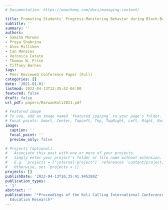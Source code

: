 ```yaml
---
# Documentation: https://wowchemy.com/docs/managing-content/

title: Promoting Students' Progress-Monitoring Behavior during Block-Based Programming
subtitle: ''
summary: ''
authors:
- Samiha Marwan
- Preya Shabrina
- Alex Milliken
- Ian Menezes
- Veronica Catete
- Thomas W. Price
- Tiffany Barnes
tags:
- Peer Reviewed Conference Paper (Full)
categories: []
date: '2021-01-01'
lastmod: 2022-04-13T12:35:42-04:00
featured: false
draft: false
url_pdf: papers/MarwanKoli2021.pdf

# Featured image
# To use, add an image named `featured.jpg/png` to your page's folder.
# Focal points: Smart, Center, TopLeft, Top, TopRight, Left, Right, BottomLeft, Bottom, BottomRight.
image:
  caption: ''
  focal_point: ''
  preview_only: false

# Projects (optional).
#   Associate this post with one or more of your projects.
#   Simply enter your project's folder or file name without extension.
#   E.g. `projects = ["internal-project"]` references `content/project/deep-learning/index.md`.
#   Otherwise, set `projects = []`.
projects: []
publishDate: '2022-04-13T16:35:41.945288Z'
publication_types:
- '1'
abstract: ''
publication: '*Proceedings of the Koli Calling International Conference on Computing
  Education Research*'
---
```

